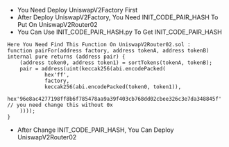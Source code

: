 - You Need Deploy UniswapV2Factory First
- After Deploy UniswapV2Factory, You Need INIT_CODE_PAIR_HASH To Put On UniswapV2Router02
- You Can Use INIT_CODE_PAIR_HASH.py To Get INIT_CODE_PAIR_HASH
```
Here You Need Find This Function On UniswapV2Router02.sol :
function pairFor(address factory, address tokenA, address tokenB) internal pure returns (address pair) {
    (address token0, address token1) = sortTokens(tokenA, tokenB);
    pair = address(uint(keccak256(abi.encodePacked(
            hex'ff',
            factory,
            keccak256(abi.encodePacked(token0, token1)),
            hex'96e8ac4277198ff8b6f785478aa9a39f403cb768dd02cbee326c3e7da348845f' // you need change this without 0x
    ))));
}
```
- After Change INIT_CODE_PAIR_HASH, You Can Deploy UniswapV2Router02
